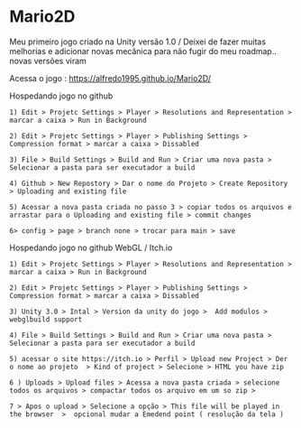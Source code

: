 # Mario2D
Meu primeiro jogo criado na Unity versão 1.0 / Deixei de fazer muitas melhorias e adicionar novas mecânica para não fugir do meu roadmap.. novas versões viram 


Acessa o jogo : https://alfredo1995.github.io/Mario2D/



Hospedando jogo no github 

    
    1) Edit > Projetc Settings > Player > Resolutions and Representation > marcar a caixa > Run in Background
    
    2) Edit > Projetc Settings > Player > Publishing Settings > Compression format > marcar a caixa > Dissabled
    
    3) File > Build Settings > Build and Run > Criar uma nova pasta > Selecionar a pasta para ser executador a build
    
    4) Github > New Repostory > Dar o nome do Projeto > Create Repository > Uploading and existing file
    
    5) Acessar a nova pasta criada no passo 3 > copiar todos os arquivos e arrastar para o Uploading and existing file > commit changes
    
    6> config > page > branch none > trocar para main > save
    
    
 Hospedando jogo no github WebGL / Itch.io
    
    
    1) Edit > Projetc Settings > Player > Resolutions and Representation > marcar a caixa > Run in Background
    
    2) Edit > Projetc Settings > Player > Publishing Settings > Compression format > marcar a caixa > Dissabled
    
    3) Unity 3.0 > Intal > Version da unity do jogo >  Add modulos > webglbuild support
    
    4) File > Build Settings > Build and Run > Criar uma nova pasta > Selecionar a pasta para ser executador a build
    
    5) acessar o site https://itch.io > Perfil > Upload new Project > Der o nome ao projeto  > Kind of project > Selecione > HTML you have zip
    
    6 ) Uploads > Upload files > Acessa a nova pasta criada > selecione todos os arquivos > compactar todos os arquivo em um so zip > 
    
    7 > Apos o upload > Selecione a opção > This file will be played in the browser  >  opcional mudar a Emedend point ( resolução da tela )
